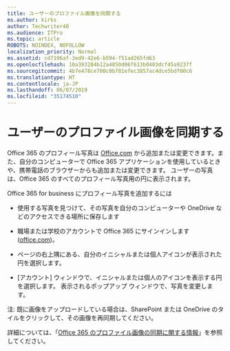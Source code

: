 ```yaml
---
title: ユーザーのプロファイル画像を同期する
ms.author: kirks
author: Techwriter40
ms.audience: ITPro
ms.topic: article
ROBOTS: NOINDEX, NOFOLLOW
localization_priority: Normal
ms.assetid: cd7196af-3ed9-42e6-b594-f51ad265fd63
ms.openlocfilehash: 10a393284b12a4850d06f613b0403dcf45a9237f
ms.sourcegitcommit: 4b7e478ce700c0b781efec3857ac4dce5bdf00c6
ms.translationtype: HT
ms.contentlocale: ja-JP
ms.lasthandoff: 06/07/2019
ms.locfileid: "35174510"
---
```

# <a name="sync-a-users-profile-picture"></a>ユーザーのプロファイル画像を同期する

Office 365 のプロフィール写真は [Office.com](http://www.office.com) から追加または変更できます。また、自分のコンピューターで Office 365 アプリケーションを使用しているときや、携帯電話のブラウザーからも追加または変更できます。 ユーザーの写真は、Office 365 のすべてのプロフィール写真用の円に表示されます。

Office 365 for business にプロフィール写真を追加するには

- 使用する写真を見つけて、その写真を自分のコンピューターや OneDrive などのアクセスできる場所に保存します

- 職場または学校のアカウントで Office 365 にサインインします ([office.com](http://www.office.com))。

- ページの右上隅にある、自分のイニシャルまたは個人アイコンが表示された円を選択します。

- [アカウント] ウィンドウで、イニシャルまたは個人のアイコンを表示する円を選択します。 表示されるポップアップ ウィンドウで、写真を変更します。

注: 既に画像をアップロードしている場合は、SharePoint または OneDrive のタイルをクリックして、その画像を再同期してください。

詳細については、「[Office 365 のプロファイル画像の同期に関する情報](https://support.office.com/article/information-about-profile-picture-synchronization-in-office-365-20594d76-d054-4af4-a660-401133e3d48a?ui=en-US&amp;rs=en-US&amp;ad=US)」を参照してください。
